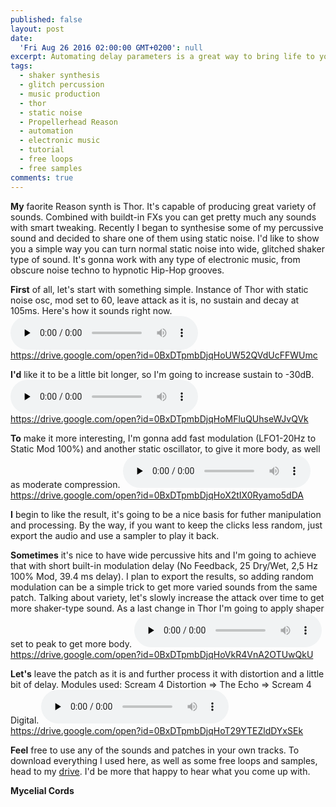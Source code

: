 ```yaml
---
published: false
layout: post
date:
  'Fri Aug 26 2016 02:00:00 GMT+0200': null
excerpt: Automating delay parameters is a great way to bring life to your sounds.
tags:
  - shaker synthesis
  - glitch percussion
  - music production
  - thor
  - static noise
  - Propellerhead Reason
  - automation
  - electronic music
  - tutorial
  - free loops
  - free samples
comments: true
---
```

**My** faorite Reason synth is Thor. It's capable of producing great variety of sounds. Combined with buildt-in FXs you can get pretty much any sounds with smart tweaking. Recently I began to synthesise some of my percussive sound and decided to share one of them using static noise. I'd like to show you a simple way you can turn normal static noise into wide, glitched shaker type of sound. It's gonna work with any type of electronic music, from obscure noise techno to hypnotic Hip-Hop grooves. 

**First** of all, let's start with something simple. Instance of Thor with static noise osc, mod set to 60, leave attack as it is, no sustain and decay at 105ms. Here's how it sounds right now.
<audio controls preload="none"
oncontextmenu="event.preventDefault()">		
<source src="https://docs.google.com/uc?export=download&id=0BxDTpmbDjqHoUW52QVdUcFFWUmc" type="audio/wav">
</audio>
https://drive.google.com/open?id=0BxDTpmbDjqHoUW52QVdUcFFWUmc

**I'd** like it to be a little bit longer, so I'm going to increase sustain to -30dB. 
<audio controls preload="none"
oncontextmenu="event.preventDefault()">		
<source src="https://docs.google.com/uc?export=download&id=0BxDTpmbDjqHoMFluQUhseWJvQVk" type="audio/wav">
</audio>
https://drive.google.com/open?id=0BxDTpmbDjqHoMFluQUhseWJvQVk

**To** make it more interesting, I'm gonna add fast modulation (LFO1-20Hz to Static Mod 100%) and another static oscillator, to give it more body, as well as moderate compression.
<audio controls preload="none"
oncontextmenu="event.preventDefault()">		
<source src="https://docs.google.com/uc?export=download&id=0BxDTpmbDjqHoX2tIX0Ryamo5dDA" type="audio/wav">
</audio>
https://drive.google.com/open?id=0BxDTpmbDjqHoX2tIX0Ryamo5dDA

**I** begin to like the result, it's going to be a nice basis for futher manipulation and processing.
By the way, if you want to keep the clicks less random, just export the audio and use a sampler to play it back.

**Sometimes** it's nice to have wide percussive hits and I'm going to achieve that with short built-in modulation delay (No Feedback, 25 Dry/Wet, 2,5 Hz 100% Mod, 39.4 ms delay). I plan to export the results, so adding random modulation can be a simple trick to get more varied sounds from the same patch. Talking about variety, let's slowly increase the attack over time to get more shaker-type sound. As a last change in Thor I'm going to apply shaper set to peak to get more body. 
<audio controls preload="none"
oncontextmenu="event.preventDefault()">		
<source src="https://docs.google.com/uc?export=download&id=0BxDTpmbDjqHoVkR4VnA2OTUwQkU" type="audio/wav">
</audio>
https://drive.google.com/open?id=0BxDTpmbDjqHoVkR4VnA2OTUwQkU

**Let's** leave the patch as it is and further process it with distortion and a little bit of delay. 
Modules used: Scream 4 Distortion => The Echo => Scream 4 Digital.
<audio controls preload="none"
oncontextmenu="event.preventDefault()">		
<source src="https://docs.google.com/uc?export=download&id=0BxDTpmbDjqHoT29YTEZldDYxSEk" type="audio/wav">
</audio>
https://drive.google.com/open?id=0BxDTpmbDjqHoT29YTEZldDYxSEk

**Feel** free to use any of the sounds and patches in your own tracks. To download everything I used here, as well as some free loops and samples, head to my [drive](https://drive.google.com/open?id=0BxDTpmbDjqHoQ0R2NExPWjB5c28). I'd be more that happy to hear what you come up with.

**Mycelial Cords**

